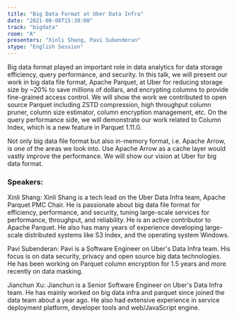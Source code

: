 ```yaml
---
title: "Big Data Format at Uber Data Infra"
date: "2021-08-08T15:30:00"
track: "bigdata"
room: "A"
presenters: "Xinli Shang, Pavi Subenderan"
stype: "English Session"
---
```

Big data format played an important role in data analytics for data storage efficiency, query performance, and security. In this talk, we will present our work in big data file format, Apache Parquet, at Uber for reducing storage size by ~20% to save millions of dollars, and encrypting columns to provide fine-grained access control. We will show the work we contributed to open source Parquet including ZSTD compression, high throughput column pruner, column size estimator, column encryption management, etc. On the query performance side, we will demonstrate our work related to Column Index, which is a new feature in Parquet 1.11.0.


 Not only big data file format but also in-memory format, i.e. Apache Arrow, is one of the areas we look into. Use Apache Arrow as a cache layer would vastly improve the performance. We will show our vision at Uber for big data format.
 ### Speakers:
 Xinli Shang: Xinli Shang is a tech lead on the Uber Data Infra team, Apache Parquet PMC Chair. He is passionate about big data file format for efficiency, performance, and security, tuning large-scale services for performance, throughput, and reliability. He is an active contributor to Apache Parquet. He also has many years of experience developing large-scale distributed systems like S3 Index, and the operating system Windows.

Pavi Subenderan: Pavi is a Software Engineer on Uber's Data Infra team. His focus is on data security, privacy and open source big data technologies. He has been working on Parquet column encryption for 1.5 years and more recently on data masking.

Jianchun Xu: Jianchun is a Senior Software Engineer on Uber's Data Infra team. He has mainly worked on big data infra and parquet since joined the data team about a year ago. He also had extensive experience in service deployment platform, developer tools and web/JavaScript engine.
